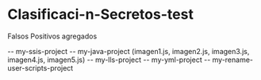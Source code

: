 # Clasificaci-n-Secretos-test

Falsos Positivos agregados

--  my-ssis-project
--  my-java-project (imagen1.js, imagen2.js, imagen3.js, imagen4.js, imagen5.js)
--  my-lls-project
--  my-yml-project
--  my-rename-user-scripts-project

